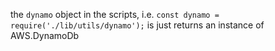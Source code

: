 the `dynamo` object in the scripts, i.e. `const dynamo = require('./lib/utils/dynamo');` is just returns an instance of AWS.DynamoDb
